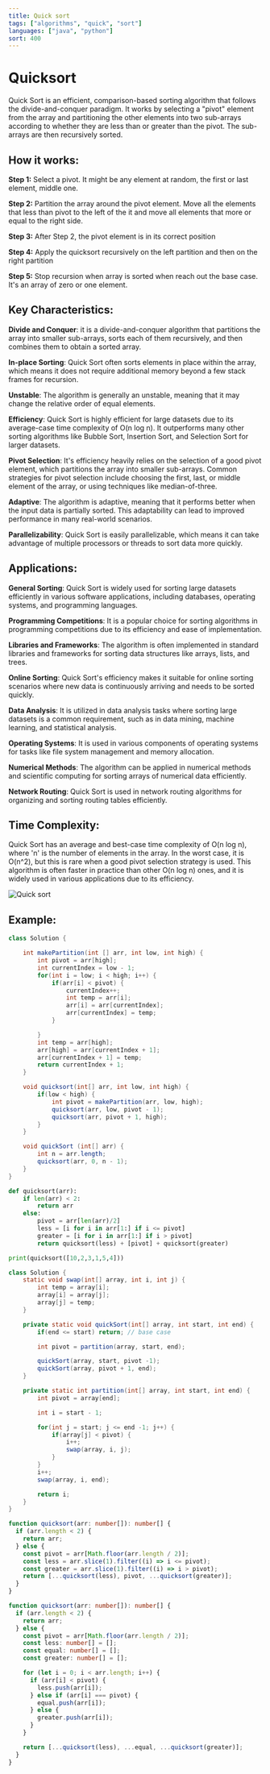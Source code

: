 ```yaml
---
title: Quick sort
tags: ["algorithms", "quick", "sort"]
languages: ["java", "python"]
sort: 400
---
```


# Quicksort

Quick Sort is an efficient, comparison-based sorting algorithm that follows the divide-and-conquer paradigm. It works by selecting a "pivot" element from the array and partitioning the other elements into two sub-arrays according to whether they are less than or greater than the pivot. The sub-arrays are then recursively sorted.

## How it works:

**Step 1:**
Select a pivot. It might be any element at random, the first or last element, middle one.

**Step 2:**
Partition the array around the pivot element. Move all the elements that less than pivot to the left of the it and move all elements that more or equal to the right side.

**Step 3:**
After Step 2, the pivot element is in its correct position

**Step 4:**
Apply the quicksort recursively on the left partition and then on the right partition

**Step 5:**
Stop recursion when array is sorted when reach out the base case. It's an array of zero or one element.

## Key Characteristics:

**Divide and Conquer**: it is a divide-and-conquer algorithm that partitions the array into smaller sub-arrays, sorts each of them recursively, and then combines them to obtain a sorted array.

**In-place Sorting**: Quick Sort often sorts elements in place within the array, which means it does not require additional memory beyond a few stack frames for recursion.

**Unstable**: The algorithm is generally an unstable, meaning that it may change the relative order of equal elements.

**Efficiency**: Quick Sort is highly efficient for large datasets due to its average-case time complexity of O(n log n). It outperforms many other sorting algorithms like Bubble Sort, Insertion Sort, and Selection Sort for larger datasets.

**Pivot Selection**: It's efficiency heavily relies on the selection of a good pivot element, which partitions the array into smaller sub-arrays. Common strategies for pivot selection include choosing the first, last, or middle element of the array, or using techniques like median-of-three.

**Adaptive**: The algorithm is adaptive, meaning that it performs better when the input data is partially sorted. This adaptability can lead to improved performance in many real-world scenarios.

**Parallelizability**: Quick Sort is easily parallelizable, which means it can take advantage of multiple processors or threads to sort data more quickly.

## Applications:

**General Sorting**: Quick Sort is widely used for sorting large datasets efficiently in various software applications, including databases, operating systems, and programming languages.

**Programming Competitions**: It is a popular choice for sorting algorithms in programming competitions due to its efficiency and ease of implementation.

**Libraries and Frameworks**: The algorithm is often implemented in standard libraries and frameworks for sorting data structures like arrays, lists, and trees.

**Online Sorting**: Quick Sort's efficiency makes it suitable for online sorting scenarios where new data is continuously arriving and needs to be sorted quickly.

**Data Analysis**: It is utilized in data analysis tasks where sorting large datasets is a common requirement, such as in data mining, machine learning, and statistical analysis.

**Operating Systems**: It is used in various components of operating systems for tasks like file system management and memory allocation.

**Numerical Methods**: The algorithm can be applied in numerical methods and scientific computing for sorting arrays of numerical data efficiently.

**Network Routing**: Quick Sort is used in network routing algorithms for organizing and sorting routing tables efficiently.

## Time Complexity:

Quick Sort has an average and best-case time complexity of O(n log n), where 'n' is the number of elements in the array. In the worst case, it is O(n^2), but this is rare when a good pivot selection strategy is used. This algorithm is often faster in practice than other O(n log n) ones, and it is widely used in various applications due to its efficiency.

![Quick sort](https://raw.githubusercontent.com/AndersDeath/holy-theory/main/images/quick-sort.png)

## Example:
<!-- ignore start -->

```java
class Solution {

	int makePartition(int [] arr, int low, int high) {
		int pivot = arr[high];
		int currentIndex = low - 1;
		for(int i = low; i < high; i++) {
			if(arr[i] < pivot) {
				currentIndex++;
				int temp = arr[i];
				arr[i] = arr[currentIndex];
				arr[currentIndex] = temp;
			}

		}
		int temp = arr[high];
		arr[high] = arr[currentIndex + 1];
		arr[currentIndex + 1] = temp;
		return currentIndex + 1;
	}

	void quicksort(int[] arr, int low, int high) {
		if(low < high) {
			int pivot = makePartition(arr, low, high);
			quicksort(arr, low, pivot - 1);
			quicksort(arr, pivot + 1, high);
		}
	}

	void quickSort (int[] arr) {
		int n = arr.length;
		quicksort(arr, 0, n - 1);
	}
}

```

```python
def quicksort(arr):
    if len(arr) < 2:
        return arr
    else:
        pivot = arr[len(arr)/2]
        less = [i for i in arr[1:] if i <= pivot]
        greater = [i for i in arr[1:] if i > pivot]
        return quicksort(less) + [pivot] + quicksort(greater)

print(quicksort([10,2,3,1,5,4]))
```

```java
class Solution {
    static void swap(int[] array, int i, int j) {
		int temp = array[i];
		array[i] = array[j];
		array[j] = temp;
	}

	private static void quickSort(int[] array, int start, int end) {
		if(end <= start) return; // base case

		int pivot = partition(array, start, end);

		quickSort(array, start, pivot -1);
		quickSort(array, pivot + 1, end);
	}

	private static int partition(int[] array, int start, int end) {
		int pivot = array[end];

		int i = start - 1;

		for(int j = start; j <= end -1; j++) {
			if(array[j] < pivot) {
				i++;
				swap(array, i, j);
			}
		}
		i++;
		swap(array, i, end);

		return i;
	}
}
```

<!-- ignore end -->

```typescript
function quicksort(arr: number[]): number[] {
  if (arr.length < 2) {
    return arr;
  } else {
    const pivot = arr[Math.floor(arr.length / 2)];
    const less = arr.slice(1).filter((i) => i <= pivot);
    const greater = arr.slice(1).filter((i) => i > pivot);
    return [...quicksort(less), pivot, ...quicksort(greater)];
  }
}
```

```typescript
function quicksort(arr: number[]): number[] {
  if (arr.length < 2) {
    return arr;
  } else {
    const pivot = arr[Math.floor(arr.length / 2)];
    const less: number[] = [];
    const equal: number[] = [];
    const greater: number[] = [];

    for (let i = 0; i < arr.length; i++) {
      if (arr[i] < pivot) {
        less.push(arr[i]);
      } else if (arr[i] === pivot) {
        equal.push(arr[i]);
      } else {
        greater.push(arr[i]);
      }
    }

    return [...quicksort(less), ...equal, ...quicksort(greater)];
  }
}
```